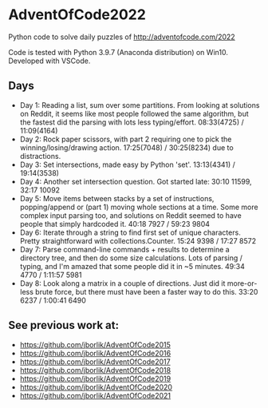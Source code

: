 # AdventOfCode2022
Python code to solve daily puzzles of http://adventofcode.com/2022

Code is tested with Python 3.9.7 (Anaconda distribution) on Win10. Developed with VSCode.

## Days

* Day 1:  Reading a list, sum over some partitions.  From looking at solutions on Reddit, it seems like most people followed the same algorithm, but the fastest did the parsing with lots less typing/effort.  08:33(4725) / 11:09(4164)
* Day 2:  Rock paper scissors, with part 2 requiring one to pick the winning/losing/drawing action.  17:25(7048) / 30:25(8234) due to distractions.
* Day 3:  Set intersections, made easy by Python 'set'.  13:13(4341) / 19:14(3538)
* Day 4:  Another set intersection question.  Got started late:  30:10  11599, 32:17  10092
* Day 5:  Move items between stacks by a set of instructions, popping/append or (part 1) moving whole sections at a time.  Some more complex input parsing too, and solutions on Reddit seemed to have people that simply hardcoded it.  40:18   7927 / 59:23   9804
* Day 6:  Iterate through a string to find first set of unique characters.  Pretty straightforward with collections.Counter.  15:24   9398 / 17:27   8572
* Day 7:  Parse command-line commands + results to determine a directory tree, and then do some size calculations.  Lots of parsing / typing, and I'm amazed that some people did it in ~5 minutes.  49:34   4770 / 1:11:57   5981
* Day 8:  Look along a matrix in a couple of directions.  Just did it more-or-less brute force, but there must have been a faster way to do this.  33:20   6237 / 1:00:41   6490


## See previous work at:
* https://github.com/jborlik/AdventOfCode2015
* https://github.com/jborlik/AdventOfCode2016
* https://github.com/jborlik/AdventOfCode2017
* https://github.com/jborlik/AdventOfCode2018
* https://github.com/jborlik/AdventOfCode2019
* https://github.com/jborlik/AdventOfCode2020
* https://github.com/jborlik/AdventOfCode2021